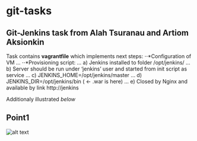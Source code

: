 # git-tasks
##  Git-Jenkins task from Alah Tsuranau and Artiom Aksionkin
Task contains **vagrantfile** which implements next steps:
⋅⋅*Configuration of VM
...
⋅⋅*Provisioning script:
...
a) Jenkins installed to folder /opt/jenkins/
...
b) Server should be run under ‘jenkins’ user and started from init script as service
...
c) JENKINS_HOME=/opt/jenkins/master
...
d) JENKINS_DIR=/opt/jenkins/bin  ( <- .war is here)
...
e) Closed by Nginx and available by link http://jenkins

Additionaly illustrated *below*
## Point1

 ![alt text](https://github.com/MNT-Lab/git-tasks/blob/atsuranau-aaksionkin/imgpsh_fullsize.jpg)
